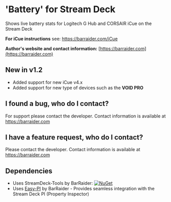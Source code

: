 # 'Battery' for Stream Deck  
Shows live battery stats for Logitech G Hub and CORSAIR iCue on the Stream Deck
 
**For iCue instructions** see: https://barraider.com/iCue

**Author's website and contact information:** [https://barraider.com](https://barraider.com)

## New in v1.2
- Added support for new iCue v4.x 
- Added support for new type of devices such as the **VOID PRO**

## I found a bug, who do I contact?
For support please contact the developer. Contact information is available at https://barraider.com

## I have a feature request, who do I contact?
Please contact the developer. Contact information is available at https://barraider.com

## Dependencies
* Uses StreamDeck-Tools by BarRaider: [![NuGet](https://img.shields.io/nuget/v/streamdeck-tools.svg?style=flat)](https://www.nuget.org/packages/streamdeck-tools)
* Uses [Easy-PI](https://github.com/BarRaider/streamdeck-easypi) by BarRaider - Provides seamless integration with the Stream Deck PI (Property Inspector) 


